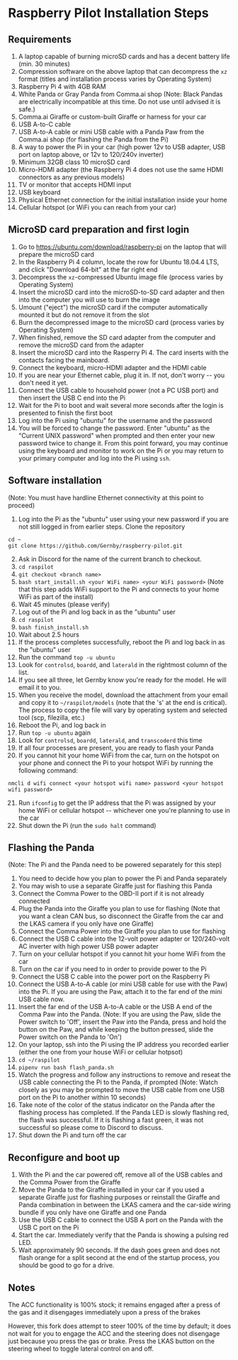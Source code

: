 # Raspberry Pilot Installation Steps

## Requirements

1. A laptop capable of burning microSD cards and has a decent battery life (min. 30 minutes)
2. Compression software on the above laptop that can decompress the `xz` format (titles and installation process varies by Operating System)
3. Raspberry Pi 4 with 4GB RAM
4. White Panda or Gray Panda from Comma.ai shop (Note: Black Pandas are electrically incompatible at this time. Do not use until advised it is safe.)
5. Comma.ai Giraffe or custom-built Giraffe or harness for your car
6. USB A-to-C cable
7. USB A-to-A cable or mini USB cable with a Panda Paw from the Comma.ai shop (for flashing the Panda from the Pi)
8. A way to power the Pi in your car (high power 12v to USB adapter, USB port on laptop above, or 12v to 120/240v inverter)
9. Minimum 32GB class 10 microSD card
10. Micro-HDMI adapter (the Raspberry Pi 4 does not use the same HDMI connectors as any previous models)
11. TV or monitor that accepts HDMI input
12. USB keyboard
13. Physical Ethernet connection for the initial installation inside your home
14. Cellular hotspot (or WiFi you can reach from your car)

## MicroSD card preparation and first login

1. Go to https://ubuntu.com/download/raspberry-pi on the laptop that will prepare the microSD card
2. In the Raspberry Pi 4 column, locate the row for Ubuntu 18.04.4 LTS, and click "Download 64-bit" at the far right end
3. Decompress the `xz`-compressed Ubuntu image file (process varies by Operating System)
4. Insert the microSD card into the microSD-to-SD card adapter and then into the computer you will use to burn the image
5. Umount ("eject") the microSD card if the computer automatically mounted it but do not remove it from the slot
6. Burn the decompressed image to the microSD card (process varies by Operating System)
7. When finished, remove the SD card adapter from the computer and remove the microSD card from the adapter
8. Insert the microSD card into the Rasperry Pi 4. The card inserts with the contacts facing the mainboard.
9. Connect the keyboard, micro-HDMI adapter and the HDMI cable
10. If you are near your Ethernet cable, plug it in. If not, don't worry -- you don't need it yet.
11. Connect the USB cable to household power (not a PC USB port) and then insert the USB C end into the Pi
12. Wait for the Pi to boot and wait several more seconds after the login is presented to finish the first boot
13. Log into the Pi using "ubuntu" for the username and the password
14. You will be forced to change the password. Enter "ubuntu" as the "Current UNIX password" when prompted and then enter your new password twice to change it. From this point forward, you may continue using the keyboard and monitor to work on the Pi or you may return to your primary computer and log into the Pi using `ssh`.

## Software installation
(Note: You must have hardline Ethernet connectivity at this point to proceed)

1. Log into the Pi as the "ubuntu" user using your new password if you are not still logged in from earlier steps. Clone the repository

`cd ~`  
`git clone https://github.com/Gernby/raspberry-pilot.git`  

2. Ask in Discord for the name of the current branch to checkout.
3. `cd raspilot`
4. `git checkout <branch name>`
5. `bash start_install.sh <your WiFi name> <your WiFi password>` (Note that this step adds WiFi support to the Pi and connects to your home WiFi as part of the install)
6. Wait 45 minutes (please verify)
7. Log out of the Pi and log back in as the "ubuntu" user
8. `cd raspilot`
9. `bash finish_install.sh`
10. Wait about 2.5 hours
11. If the process completes successfully, reboot the Pi and log back in as the "ubuntu" user
12. Run the command `top -u ubuntu`
13. Look for `controlsd`, `boardd`, and `laterald` in the rightmost column of the list.
14. If you see all three, let Gernby know you're ready for the model. He will email it to you.
15. When you receive the model, download the attachment from your email and copy it to `~/raspilot/models` (note that the 's' at the end is critical). The process to copy the file will vary by operating system and selected tool (scp, filezilla, etc.)
16. Reboot the Pi, and log back in
17. Run `top -u ubuntu` again
18. Look for `controlsd`, `boardd`, `laterald`, and `transcoderd` this time
19. If all four processes are present, you are ready to flash your Panda
20. If you cannot hit your home WiFi from the car, turn on the hotspot on your phone and connect the Pi to your hotspot WiFi by running the following command:

`nmcli d wifi connect <your hotspot wifi name> password <your hotspot wifi password>`

21. Run `ifconfig` to get the IP address that the Pi was assigned by your home WiFi or cellular hotspot -- whichever one you're planning to use in the car
22. Shut down the Pi (run the `sudo halt` command)

## Flashing the Panda
(Note: The Pi and the Panda need to be powered separately for this step)

1. You need to decide how you plan to power the Pi and Panda separately
2. You may wish to use a separate Giraffe just for flashing this Panda
3. Connect the Comma Power to the OBD-II port if it is not already connected
4. Plug the Panda into the Giraffe you plan to use for flashing (Note that you want a clean CAN bus, so disconnect the Giraffe from the car and the LKAS camera if you only have one Giraffe)
5. Connect the Comma Power into the Giraffe you plan to use for flashing
6. Connect the USB C cable into the 12-volt power adapter or 120/240-volt AC inverter with high power USB power adapter
7. Turn on your cellular hotspot if you cannot hit your home WiFi from the car
8. Turn on the car if you need to in order to provide power to the Pi
9. Connect the USB C cable into the power port on the Raspberry Pi
10. Connect the USB A-to-A cable (or mini USB cable for use with the Paw) into the Pi. If you are using the Paw, attach it to the far end of the mini USB cable now.
11. Insert the far end of the USB A-to-A cable or the USB A end of the Comma Paw into the Panda.
(Note: If you are using the Paw, slide the Power switch to 'Off', insert the Paw into the Panda, press and hold the button on the Paw, and while keeping the button pressed, slide the Power switch on the Panda to 'On')
12. On your laptop, ssh into the Pi using the IP address you recorded earlier (either the one from your house WiFi or cellular hotpsot)
13. `cd ~/raspilot`
14. `pipenv run bash flash_panda.sh`
15. Watch the progress and follow any instructions to remove and reseat the USB cable connecting the Pi to the Panda, if prompted
(Note: Watch closely as you may be prompted to move the USB cable from one USB port on the Pi to another within 10 seconds)
16. Take note of the color of the status indicator on the Panda after the flashing process has completed. If the Panda LED is slowly flashing red, the flash was successful. If it is flashing a fast green, it was not successful so please come to Discord to discuss.
17. Shut down the Pi and turn off the car

## Reconfigure and boot up

1. With the Pi and the car powered off, remove all of the USB cables and the Comma Power from the Giraffe
2. Move the Panda to the Giraffe installed in your car if you used a separate Giraffe just for flashing purposes or reinstall the Giraffe and Panda combination in between the LKAS camera and the car-side wiring bundle if you only have one Giraffe and one Panda
3. Use the USB C cable to connect the USB A port on the Panda with the USB C port on the Pi
3. Start the car. Immediately verify that the Panda is showing a pulsing red LED.
4. Wait approximately 90 seconds. If the dash goes green and does not flash orange for a split second at the end of the startup process, you should be good to go for a drive.

## Notes

The ACC functionality is 100% stock; it remains engaged after a press of the gas and it disengages immediately upon a press of the brakes

However, this fork does attempt to steer 100% of the time by default; it does not wait for you to engage the ACC and the steering does not disengage just because you press the gas or brake. Press the LKAS button on the steering wheel to toggle lateral control on and off.
